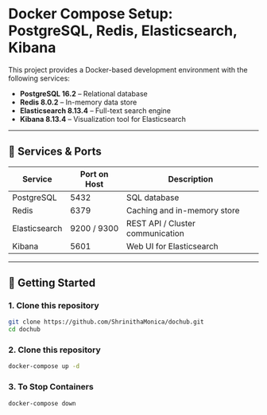 
# Docker Compose Setup: PostgreSQL, Redis, Elasticsearch, Kibana

This project provides a Docker-based development environment with the following services:

- **PostgreSQL 16.2** – Relational database
- **Redis 8.0.2** – In-memory data store
- **Elasticsearch 8.13.4** – Full-text search engine
- **Kibana 8.13.4** – Visualization tool for Elasticsearch

---

## 🔧 Services & Ports

| Service        | Port on Host | Description                      |
|----------------|--------------|----------------------------------|
| PostgreSQL     | 5432         | SQL database                     |
| Redis          | 6379         | Caching and in-memory store      |
| Elasticsearch  | 9200 / 9300  | REST API / Cluster communication |
| Kibana         | 5601         | Web UI for Elasticsearch         |

---

## 🚀 Getting Started

### 1. Clone this repository

```bash
git clone https://github.com/ShrinithaMonica/dochub.git
cd dochub
```

### 2. Clone this repository
```bash
docker-compose up -d
```

### 3. To Stop Containers
```bash
docker-compose down
```
